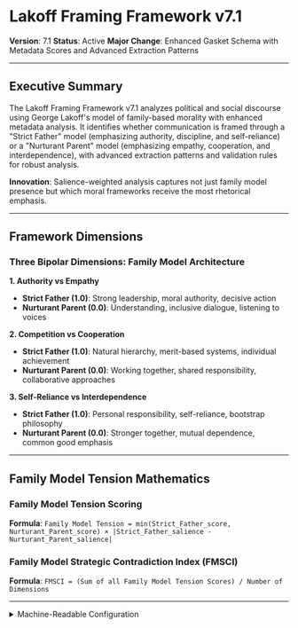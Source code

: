 # Lakoff Framing Framework v7.1

**Version**: 7.1
**Status**: Active
**Major Change**: Enhanced Gasket Schema with Metadata Scores and Advanced Extraction Patterns

---

## Executive Summary

The Lakoff Framing Framework v7.1 analyzes political and social discourse using George Lakoff's model of family-based morality with enhanced metadata analysis. It identifies whether communication is framed through a "Strict Father" model (emphasizing authority, discipline, and self-reliance) or a "Nurturant Parent" model (emphasizing empathy, cooperation, and interdependence), with advanced extraction patterns and validation rules for robust analysis.

**Innovation**: Salience-weighted analysis captures not just family model presence but which moral frameworks receive the most rhetorical emphasis.

---

## Framework Dimensions

### **Three Bipolar Dimensions: Family Model Architecture**

**1. Authority vs Empathy**
- **Strict Father (1.0)**: Strong leadership, moral authority, decisive action
- **Nurturant Parent (0.0)**: Understanding, inclusive dialogue, listening to voices

**2. Competition vs Cooperation**  
- **Strict Father (1.0)**: Natural hierarchy, merit-based systems, individual achievement
- **Nurturant Parent (0.0)**: Working together, shared responsibility, collaborative approaches

**3. Self-Reliance vs Interdependence**
- **Strict Father (1.0)**: Personal responsibility, self-reliance, bootstrap philosophy  
- **Nurturant Parent (0.0)**: Stronger together, mutual dependence, common good emphasis

---

## Family Model Tension Mathematics

### **Family Model Tension Scoring**

**Formula**: `Family Model Tension = min(Strict_Father_score, Nurturant_Parent_score) × |Strict_Father_salience - Nurturant_Parent_salience|`

### **Family Model Strategic Contradiction Index (FMSCI)**

**Formula**: `FMSCI = (Sum of all Family Model Tension Scores) / Number of Dimensions`

---

<details><summary>Machine-Readable Configuration</summary>

```json
{
  "name": "lakoff_framing_v7_1",
  "version": "v7.1",
  "display_name": "Lakoff Framing Framework v7.1",
  "analysis_variants": {
    "default": {
      "description": "Complete salience-weighted family model analysis with raw analysis log output.",
      "analysis_prompt": "You are an expert in cognitive linguistics and political psychology, specializing in Lakoff's family model theory across diverse cultural contexts. Your task is to analyze the provided text using the Lakoff Framing Framework v7.1, which measures family model patterns through three bipolar dimensions with enhanced metadata scoring based on George Lakoff's model of family-based morality.\n\nThe framework evaluates discourse across three bipolar dimensions on a scale from Strict Father (1.0) to Nurturant Parent (0.0):\n\n**Authority vs Empathy** (0.0-1.0): Strict Father model emphasizes strong leadership, moral authority, decisive action (1.0) vs. Nurturant Parent model emphasizes understanding, inclusive dialogue, listening to voices (0.0).\n\n**Competition vs Cooperation** (0.0-1.0): Strict Father model emphasizes natural hierarchy, merit-based systems, individual achievement (1.0) vs. Nurturant Parent model emphasizes working together, shared responsibility, collaborative approaches (0.0).\n\n**Self-Reliance vs Interdependence** (0.0-1.0): Strict Father model emphasizes personal responsibility, self-reliance, bootstrap philosophy (1.0) vs. Nurturant Parent model emphasizes stronger together, mutual dependence, common good emphasis (0.0).\n\nFor each dimension, provide:\n- **Score (0.0-1.0)**: Based on strength of evidence in the text (0.0 = pure Nurturant Parent, 1.0 = pure Strict Father)\n- **Salience (0.0-1.0)**: How central is this dimension to this specific text?\n- **Confidence (0.0-1.0)**: How certain are you in this assessment?\n\nWrite a comprehensive analytical report that covers:\n- Application of the Lakoff Framing methodology to this specific text\n- Detailed analysis of each bipolar dimension with scores, salience, confidence, and evidence\n- Assessment of family model patterns and strategic moral framework deployment\n- Overall family model profile revealing Strict Father vs. Nurturant Parent orientation\n- Key insights about the speaker's approach to family-based moral reasoning\n\nEmbed your numerical assessments naturally within the analysis. For example: 'This text demonstrates strong authority vs empathy tension (authority vs empathy score: 0.8, salience: 0.9, confidence: 0.7) with clear Strict Father model orientation.' Focus on rigorous intellectual analysis supported by direct textual evidence and clear reasoning for all scores and metadata."
    }
  },
  "dimension_groups": {
    "family_model_axes": ["authority_vs_empathy", "competition_vs_cooperation", "self_reliance_vs_interdependence"]
  },
  "calculation_spec": {
    "family_model_tension_mathematics": "Family model tension quantification for bipolar dimensions using formula: Family Model Tension = min(dimension_score, 1.0 - dimension_score) × |salience_effect|.",
    "family_model_tensions": {
      "authority_empathy_tension": "min(authority_vs_empathy_score, 1.0 - authority_vs_empathy_score) * authority_vs_empathy_salience",
      "competition_cooperation_tension": "min(competition_vs_cooperation_score, 1.0 - competition_vs_cooperation_score) * competition_vs_cooperation_salience",
      "self_reliance_interdependence_tension": "min(self_reliance_vs_interdependence_score, 1.0 - self_reliance_vs_interdependence_score) * self_reliance_vs_interdependence_salience"
    },
    "family_model_strategic_contradiction_index": "(authority_empathy_tension + competition_cooperation_tension + self_reliance_interdependence_tension) / 3"
  },
  "reliability_rubric": {
    "cronbachs_alpha": {
      "excellent": [0.80, 1.0],
      "good": [0.70, 0.79],
      "acceptable": [0.60, 0.69],
      "poor": [0.0, 0.59]
    },
    "notes": "Defines quality thresholds for framework reliability. The Synthesis Agent uses this for automated fit assessment."
  },
  "gasket_schema": {
    "version": "7.1",
    "extraction_method": "intelligent_extractor",
    "target_keys": [
      "authority_vs_empathy_score",
      "competition_vs_cooperation_score",
      "self_reliance_vs_interdependence_score",
      "authority_vs_empathy_salience",
      "competition_vs_cooperation_salience",
      "self_reliance_vs_interdependence_salience",
      "authority_vs_empathy_confidence",
      "competition_vs_cooperation_confidence",
      "self_reliance_vs_interdependence_confidence"
    ],
    "extraction_patterns": {
      "authority_vs_empathy_score": ["authority.{0,20}vs.{0,20}empathy.{0,20}score", "authority.{0,20}empathy.{0,20}rating", "authority\\s*vs\\s*empathy\\s*:\\s*[0-9]"],
      "competition_vs_cooperation_score": ["competition.{0,20}vs.{0,20}cooperation.{0,20}score", "competition.{0,20}cooperation.{0,20}rating", "competition\\s*vs\\s*cooperation\\s*:\\s*[0-9]"],
      "self_reliance_vs_interdependence_score": ["self.{0,20}reliance.{0,20}vs.{0,20}interdependence.{0,20}score", "self.{0,20}reliance.{0,20}rating", "self\\s*reliance\\s*vs\\s*interdependence\\s*:\\s*[0-9]"],
      "authority_vs_empathy_salience": ["authority.{0,20}vs.{0,20}empathy.{0,20}salience", "authority.{0,20}empathy.{0,20}importance", "authority.{0,20}centrality"],
      "competition_vs_cooperation_salience": ["competition.{0,20}vs.{0,20}cooperation.{0,20}salience", "competition.{0,20}cooperation.{0,20}importance", "competition.{0,20}centrality"],
      "self_reliance_vs_interdependence_salience": ["self.{0,20}reliance.{0,20}vs.{0,20}interdependence.{0,20}salience", "self.{0,20}reliance.{0,20}importance", "interdependence.{0,20}centrality"],
      "authority_vs_empathy_confidence": ["authority.{0,20}vs.{0,20}empathy.{0,20}confidence", "authority.{0,20}empathy.{0,20}certainty", "authority.{0,20}sure"],
      "competition_vs_cooperation_confidence": ["competition.{0,20}vs.{0,20}cooperation.{0,20}confidence", "competition.{0,20}cooperation.{0,20}certainty", "competition.{0,20}sure"],
      "self_reliance_vs_interdependence_confidence": ["self.{0,20}reliance.{0,20}vs.{0,20}interdependence.{0,20}confidence", "self.{0,20}reliance.{0,20}certainty", "interdependence.{0,20}sure"]
    },
    "validation_rules": {
      "required_fields": [
        "authority_vs_empathy_score", "competition_vs_cooperation_score", "self_reliance_vs_interdependence_score"
      ],
      "score_ranges": {"min": 0.0, "max": 1.0},
      "metadata_ranges": {
        "salience": {"min": 0.0, "max": 1.0},
        "confidence": {"min": 0.0, "max": 1.0}
      },
      "fallback_strategy": "use_default_values"
    }
  }
}
```

</details>